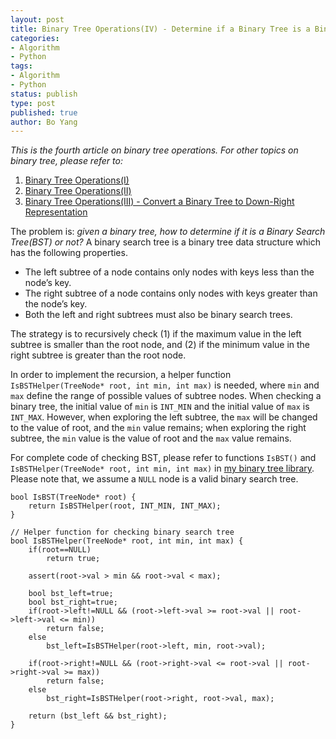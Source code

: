 ```yaml
---
layout: post
title: Binary Tree Operations(IV) - Determine if a Binary Tree is a Binary Search Tree
categories: 
- Algorithm
- Python
tags:
- Algorithm
- Python
status: publish
type: post
published: true
author: Bo Yang
---
```


_This is the fourth article on binary tree operations. For other topics on binary tree, please refer to:_

1. [Binary Tree Operations(I)](http://bo-yang.github.io/2014/05/26/binary-tree-traversal/)
2. [Binary Tree Operations(II)](http://bo-yang.github.io/2014/08/16/binary-tree-ii/)
3. [Binary Tree Operations(III) - Convert a Binary Tree to Down-Right Representation](http://bo-yang.github.io/2014/09/12/binary-tree-iii/)


The problem is: _given a binary tree, how to determine if it is a Binary Search Tree(BST) or not?_ A binary search tree is a binary tree data structure which has the following properties.

- The left subtree of a node contains only nodes with keys less than the node’s key.
- The right subtree of a node contains only nodes with keys greater than the node’s key.
- Both the left and right subtrees must also be binary search trees. 

The strategy is to recursively check (1) if the maximum value in the left subtree is smaller than the root node, and (2) if the minimum value in the right subtree is greater than the root node. 

In order to implement the recursion, a helper function `IsBSTHelper(TreeNode* root, int min, int max)` is needed, where `min` and `max` define the range of possible values of subtree nodes. When checking a binary tree, the initial value of `min` is `INT_MIN` and the initial value of `max` is `INT_MAX`. However, when exploring the left subtree, the `max` will be changed to the value of root, and the `min` value remains; when exploring the right subtree, the `min` value is the value of root and the `max` value remains. 

For complete code of checking BST, please refer to functions `IsBST()` and `IsBSTHelper(TreeNode* root, int min, int max)` in [my binary tree library](https://github.com/bo-yang/BinaryTree). Please note that, we assume a `NULL` node is a valid binary search tree.


	bool IsBST(TreeNode* root) {
		return IsBSTHelper(root, INT_MIN, INT_MAX);
	}
	
	// Helper function for checking binary search tree
	bool IsBSTHelper(TreeNode* root, int min, int max) {
		if(root==NULL)
			return true;

		assert(root->val > min && root->val < max);

		bool bst_left=true;
		bool bst_right=true;
		if(root->left!=NULL && (root->left->val >= root->val || root->left->val <= min))
			return false;
		else
			bst_left=IsBSTHelper(root->left, min, root->val);
		
		if(root->right!=NULL && (root->right->val <= root->val || root->right->val >= max))
			return false;
		else
			bst_right=IsBSTHelper(root->right, root->val, max);

		return (bst_left && bst_right);
	}


